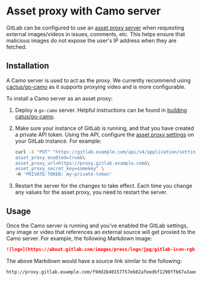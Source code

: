# Asset proxy with Camo server

GitLab can be configured to use an [asset proxy server](https://docs.gitlab.com/ee/security/asset_proxy)
when requesting external images/videos in issues, comments, etc. This helps
ensure that malicious images do not expose the user's IP address when they are fetched.

## Installation

A Camo server is used to act as the proxy. We currently recommend using
[cactus/go-camo](https://github.com/cactus/go-camo#how-it-works) as it supports proxying video and
is more configurable.

To install a Camo server as an asset proxy:

1. Deploy a `go-camo` server. Helpful instructions can be found in
   [building catus/go-camo](https://github.com/cactus/go-camo#building).

1. Make sure your instance of GitLab is running, and that you have created a private API token.
   Using the API, configure the [asset proxy settings](https://docs.gitlab.com/ee/security/asset_proxy)
   on your GitLab instance. For example:

    ```sh
    curl -X "PUT" "https://gitlab.example.com/api/v4/application/settings?\
    asset_proxy_enabled=true&\
    asset_proxy_url=https://proxy.gitlab.example.com&\
    asset_proxy_secret_key=somekey" \
    -H 'PRIVATE-TOKEN: my-private-token'
    ```

1. Restart the server for the changes to take effect. Each time you change any values for the asset
   proxy, you need to restart the server.

## Usage

Once the Camo server is running and you've enabled the GitLab settings, any image or video that
references an external source will get proxied to the Camo server. For example, the following
Markdown image:

```markdown
![logo](https://about.gitlab.com/images/press/logo/jpg/gitlab-icon-rgb.jpg)
```

The above Markdown would have a source link similar to the following:

```text
http://proxy.gitlab.example.com/f9dd2b40157757eb82afeedbf1290ffb67a3aeeb/68747470733a2f2f61626f75742e6769746c61622e636f6d2f696d616765732f70726573732f6c6f676f2f6a70672f6769746c61622d69636f6e2d7267622e6a7067
```
